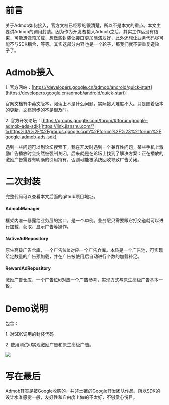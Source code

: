 # 前言

关于Admob如何接入，官方文档已经写的很清楚，所以不是本文的重点。本文主要讲Admob的调用封装。因为作为开发者接入Admob之后，其实工作远没有结束，可能想做预加载，想做些封装让接口更加简洁友好，此外还想让业务代码尽可能不与SDK耦合，等等。其实这部分内容也是一个轮子，那我们就不要重复造轮子了。

# Admob接入

1\. 官方网站：[https://developers.google.cn/admob/android/quick-start](https://developers.google.cn/admob/android/quick-start)

官网文档有中英文版本，阅读上不是什么问题，实际接入难度不大。只是随着版本的更新，文档同步的不是很及时。

2\. 官方开发论坛：[https://groups.google.com/forum/#!forum/google-admob-ads-sdk](https://link.jianshu.com/?t=https%3A%2F%2Fgroups.google.com%2Fforum%2F%23%21forum%2Fgoogle-admob-ads-sdk)

遇到一些问题可以到论坛搜索下。我在开发时遇到一个兼容性问题，某些手机上激励广告播放时会突然被强制关闭，后来就是在论坛上找到了解决方案：正在播放的激励广告需要有明确的引用持有，否则可能被系统回收导致广告关闭。

# 二次封装

完整代码可以查看本文后面的github项目地址。

#### AdmobManager

框架内唯一暴露给业务层的接口，是一个单例。业务层只需要跟它打交道就可以进行加载、获取、显示广告等操作。

#### NativeAdRepository

原生高级广告仓库，一个广告位id对应一个广告仓库。本质是一个广告池，可实现给定数量的广告预加载，并在广告被使用后自动进行个数的加载补足。


#### RewardAdRepository

激励广告仓库，一个广告位id对应一个广告参考，实现方式与原生高级广告基本一致。

# Demo说明

包含：

1\. 对SDK调用的封装代码

2\. 使用测试id实现激励广告和原生高级广告。

![](https://github.com/CoddZhang/image/blob/master/4593626-ad89befac4a1bc1f.webp)

# 写在最后

Admob其实是被Google收购的，并非土著的Google开发团队作品，所以SDK的设计水准感觉一般，友好性和自由度上做的不太好，不够赏心悦目。

